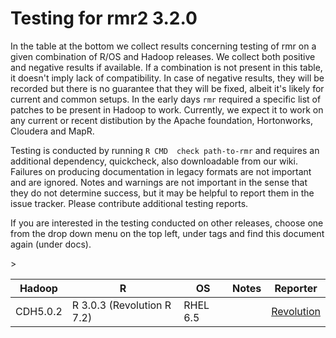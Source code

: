 # Testing for rmr2 3.2.0

In the table at the bottom we collect results concerning testing of rmr on a given combination of R/OS and Hadoop releases. We collect both positive and negative results if available. If a combination is not present in this table, it doesn't imply lack of compatibility. In case of negative results, they will be recorded but there is no guarantee that they will be fixed, albeit it's likely for current and common setups. In the early days `rmr` required a specific list of patches to be present in Hadoop to work. Currently, we expect it to work on any current or recent distibution by the Apache foundation, Hortonworks, Cloudera and MapR.

Testing is conducted by running `R CMD  check path-to-rmr` and requires an additional dependency, quickcheck, also downloadable from our wiki. Failures on producing documentation in legacy formats are not important and are ignored. Notes and warnings are not important in the sense that they do not determine success, but it may be helpful to report them in the issue tracker. Please contribute additional testing reports. 

If you are interested in the testing conducted on other releases, choose one from the drop down menu on the top left, under tags and find this document again (under docs).<table>
<thead>
<tr><th>Hadoop</th><th>R</th><th>OS</th><th>Notes</th><th>Reporter</th></tr>
</thead>
<tbody>
<tr><td>CDH5.0.2</td><td>R 3.0.3 (Revolution R 7.2)</td><td>RHEL 6.5</td><td></td><td><a href=mailto:rhadoop@revolutionanalytics.com>Revolution</a></td></tr>
></td></tr>

</tbody>
</table>
